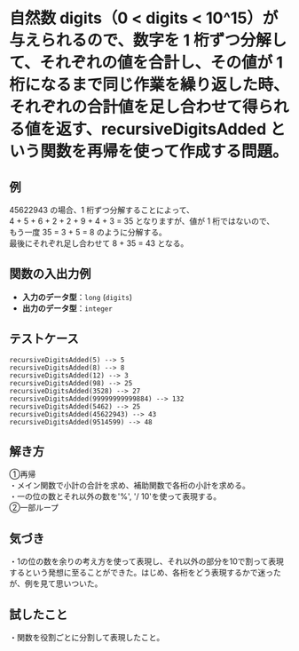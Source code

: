 # 自然数 digits（0 < digits < 10^15）が与えられるので、数字を 1 桁ずつ分解して、それぞれの値を合計し、その値が 1 桁になるまで同じ作業を繰り返した時、それぞれの合計値を足し合わせて得られる値を返す、recursiveDigitsAdded という関数を再帰を使って作成する問題。

## 例
45622943 の場合、1 桁ずつ分解することによって、<br>
4 + 5 + 6 + 2 + 2 + 9 + 4 + 3 = 35 となりますが、値が 1 桁ではないので、<br>
もう一度 35 = 3 + 5 = 8 のように分解する。<br>
最後にそれぞれ足し合わせて 8 + 35 = 43 となる。<br>

## 関数の入出力例  
- **入力のデータ型**：`long` (`digits`)<br>
- **出力のデータ型**：`integer`<br>

## テストケース  
`recursiveDigitsAdded(5) --> 5`<br>
`recursiveDigitsAdded(8) --> 8`<br>
`recursiveDigitsAdded(12) --> 3`<br>
`recursiveDigitsAdded(98) --> 25`<br>
`recursiveDigitsAdded(3528) --> 27`<br>
`recursiveDigitsAdded(99999999999884) --> 132`<br>
`recursiveDigitsAdded(5462) --> 25`<br>
`recursiveDigitsAdded(45622943) --> 43`<br>
`recursiveDigitsAdded(9514599) --> 48`<br>

## 解き方
①再帰<br>
・メイン関数で小計の合計を求め、補助関数で各桁の小計を求める。<br>
・一の位の数とそれ以外の数を'%', '/ 10'を使って表現する。<br>
②一部ループ<br>

## 気づき
・1の位の数を余りの考え方を使って表現し、それ以外の部分を10で割って表現するという発想に至ることができた。はじめ、各桁をどう表現するかで迷ったが、例を見て思いついた。<br>

## 試したこと
・関数を役割ごとに分割して表現したこと。<br>
